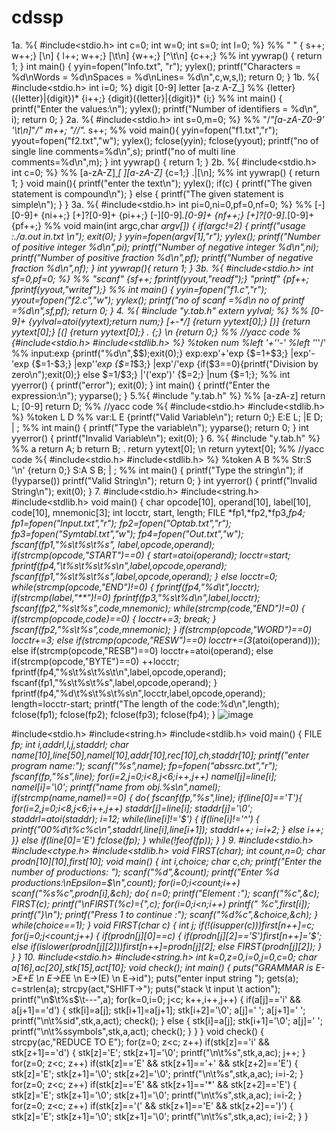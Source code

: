 # cdssp
1a.
%{
#include<stdio.h>
int c=0;
int w=0;
int s=0;
int l=0;
%}
%%
" " { s++; w++;}
[\n] { l++; w++;}
[\t\n] {w++;}
[^\t\n] {c++;}
%%
int yywrap()
{
return 1;
}
int main()
{
yyin=fopen("Info.txt", "r");
yylex();
printf("Characters = %d\nWords = %d\nSpaces = %d\nLines= %d\n",c,w,s,l);
return 0;
}
1b.
%{
#include<stdio.h>
int i=0;
%}
digit [0-9]
letter [a-z A-Z_]
%%
{letter}({letter}|{digit})* {i++;}
{digit}({letter}|{digit})* {i;}
%%
int main()
{
printf("Enter the values:\n");
yylex();
printf("Number of identifiers = %d\n", i);
return 0;
}
2a.
%{
#include<stdio.h>
int s=0,m=0;
%}
%%
"/*"[a-zA-Z0-9' '\t\n]*"*/" m++;
"//".* s++;
%%
void main(){
yyin=fopen("f1.txt","r");
yyout=fopen("f2.txt","w");
yylex();
fclose(yyin);
fclose(yyout);
printf("no of single line comments=%d\n",s);
printf("no of multi line comments=%d\n",m);
}
int yywrap()
{
return 1;
}
2b.
%{
#include<stdio.h>
int c=0;
%}
%%
[a-zA-Z]*[ ](and|or|but|yet|so)[ ][a-zA-Z]* {c=1;}
.|[\n];
%%
int yywrap()
{
return 1;
}
void main(){
printf("enter the text\n");
yylex();
if(c)
{
printf("The given statement is compound\n");
}
else
{
printf("The given statement is simple\n");
}
}
3a.
%{
#include<stdio.h>
int pi=0,ni=0,pf=0,nf=0;
%}
%%
[-][0-9]+ {ni++;}
[+]?[0-9]+ {pi++;}
[-][0-9]*\.[0-9]+ {nf++;}
[+]?[0-9]*\.[0-9]+ {pf++;}
%%
void main(int argc,char *argv[])
{
if(argc!=2)
{
printf("usage :./a.out in.txt \n");
exit(0);
}
yyin=fopen(argv[1],"r");
yylex();
printf("Number of positive integer %d\n",pi);
printf("Number of negative integer %d\n",ni);
printf("Number of positive fraction %d\n",pf);
printf("Number of negative fraction %d\n",nf);
}
int yywrap(){
return 1;
}
3b.
%{
#include<stdio.h>
int sf=0,pf=0;
%}
%%
"scanf" {sf++; fprintf(yyout,"readf");}
"printf" {pf++; fprintf(yyout,"writef");}
%%
int main()
{
yyin=fopen("f1.c","r");
yyout=fopen("f2.c","w");
yylex();
printf("no of scanf =%d\n no of printf =%d\n",sf,pf);
return 0;
}
4.
%{
#include "y.tab.h"
extern yylval;
%}
%%
[0-9]+ {yylval=atoi(yytext);return num;}
[\+\-\*\/] {return yytext[0];}
[)] {return yytext[0];}
[(] {return yytext[0];}
. {;}
\n {return 0;}
%%
//yacc code
%{#include<stdio.h>
#include<stdlib.h>
%}
%token num
%left '+''-'
%left '*''/'
%%
input:exp {printf("%d\n",$$);exit(0);}
exp:exp'+'exp {$$=$1+$3;}
|exp'-'exp {$$=$1-$3;}
|exp'*'exp {$$=$1*$3;}
|exp'/'exp {if($3==0){printf("Division by zero\n");exit(0);}
 else
$$=$1/$3;}
|'('exp')' {$$=$2;}
|num {$$=$1;};
%%
int yyerror()
{
printf("error");
exit(0);
}
int main()
{
printf("Enter the expression:\n");
yyparse();
}
5.%{
#include "y.tab.h"
%}
%%
[a-zA-z] return L;
[0-9] return D;
%%
//yacc code
%{
#include<stdio.h>
#include<stdlib.h>
%}
%token L D
%%
var:L E {printf("Valid Variable\n"); return 0;}
E:E L;
|E D;
| ;
%%
int main()
{
printf("Type the variable\n");
yyparse();
return 0;
}
int yyerror()
{
printf("Invalid Variable\n");
exit(0);
}
6.
%{
#include "y.tab.h"
%}
%%
a return A;
b return B;
. return yytext[0];
\n return yytext[0];
%%
//yacc code
%{
#include<stdio.h>
#include<stdlib.h>
%}
%token A B
%%
Str:S '\n' {return 0;}
S:A S B;
| ;
%%
int main()
{
printf("Type the string\n");
if (!yyparse())
printf("Valid String\n");
return 0;
}
int yyerror()
{
printf("Invalid String\n");
exit(0);
}
7.
#include<stdio.h>
#include<string.h>
#include<stdlib.h>
void main()
{
 char opcode[10], operand[10], label[10], code[10], mnemonic[3];
 int locctr, start, length;
 FILE *fp1,*fp2,*fp3,*fp4;
 fp1=fopen("Input.txt","r");
 fp2=fopen("Optab.txt","r");
 fp3=fopen("Symtabl.txt","w");
 fp4=fopen("Out.txt","w");
 fscanf(fp1,"%s\t%s\t%s", label,opcode,operand);
 if(strcmp(opcode,"START")==0)
 {
 start=atoi(operand);
 locctr=start;
 fprintf(fp4,"\t%s\t%s\t%s\n",label,opcode,operand);
 fscanf(fp1,"%s\t%s\t%s",label,opcode,operand);
 }
 else
 locctr=0;
 while(strcmp(opcode,"END")!=0)
 {
 fprintf(fp4,"%d\t",locctr);
 if(strcmp(label,"**")!=0)
 fprintf(fp3,"%s\t%d\n",label,locctr);
 fscanf(fp2,"%s\t%s",code,mnemonic);
 while(strcmp(code,"END")!=0)
 {
 if(strcmp(opcode,code)==0)
 {
 locctr+=3;
 break;
 }
 fscanf(fp2,"%s\t%s",code,mnemonic);
 }
 if(strcmp(opcode,"WORD")==0)
 locctr+=3;
 else if(strcmp(opcode,"RESW")==0)
 locctr+=(3*(atoi(operand)));
 else if(strcmp(opcode,"RESB")==0)
 locctr+=atoi(operand);
 else if(strcmp(opcode,"BYTE")==0)
 ++locctr;
 fprintf(fp4,"%s\t%s\t%s\t\n",label,opcode,operand);
 fscanf(fp1,"%s\t%s\t%s",label,opcode,operand);
 }
 fprintf(fp4,"%d\t%s\t%s\t%s\n",locctr,label,opcode,operand);
 length=locctr-start;
 printf("The length of the code:%d\n",length);
 fclose(fp1);
 fclose(fp2);
 fclose(fp3);
 fclose(fp4);
 }
 ![image](https://github.com/Nandini1230/cdssp/assets/72437179/21014214-ad17-4329-9e8d-7eb20841454b)

#include<stdio.h>
#include<string.h>
#include<stdlib.h>
void main()
{
FILE *fp;
int i,addrl,l,j,staddrl;
char name[10],line[50],namel[10],addr[10],rec[10],ch,staddr[10];
printf("enter program name:");
scanf("%s",name);
fp=fopen("abssrc.txt","r");
fscanf(fp,"%s",line);
for(i=2,j=0;i<8,j<6;i++,j++)
namel[j]=line[i];
namel[i]='\0';
printf("name from obj.%s\n",namel);
if(strcmp(name,namel)==0)
{
do{
fscanf(fp,"%s",line);
if(line[0]=='T'){
for(i=2,j=0;i<8,j<6;i++,j++)
staddr[j]=line[i];
staddr[j]='\0';
staddrl=atoi(staddr);
i=12;
while(line[i]!='$')
{
if(line[i]!='^')
{
printf("00%d\t%c%c\n",staddrl,line[i],line[i+1]);
staddrl++;
i=i+2;
}
else
i++;
}}
else if(line[0]='E')
fclose(fp);
}
while(!feof(fp));
}
}
9.
#include<stdio.h>
#include<ctype.h>
#include<stdlib.h>
void FIRST(char);
int count,n=0;
char prodn[10][10],first[10];
void main()
{
int i,choice;
char c,ch;
printf("Enter the number of productions: ");
scanf("%d",&count);
printf("Enter %d productions:\nEpsilon=$\n",count);
for(i=0;i<count;i++)
scanf("%s%c",prodn[i],&ch);
do{
n=0;
printf("Element :");
scanf("%c",&c);
FIRST(c);
printf("\nFIRST(%c)={",c);
for(i=0;i<n;i++)
printf(" %c",first[i]);
printf("}\n");
printf("Press 1 to continue :");
scanf("%d%c",&choice,&ch);
}
while(choice==1);
}
void FIRST(char c)
{
int j;
if(!(isupper(c)))first[n++]=c;
for(j=0;j<count;j++)
{
if(prodn[j][0]==c)
{
if(prodn[j][2]=='S')first[n++]='$';
else if(islower(prodn[j][2]))first[n++]=prodn[j][2];
else FIRST(prodn[j][2]);
}
}
}
10.
#include<stdio.h>
#include<string.h>
int k=0,z=0,i=0,j=0,c=0;
char a[16],ac[20],stk[15],act[10];
void check();
int main()
{ puts("GRAMMAR is E->E+E \n E->E*E \n E->(E) \n E->id");
puts("enter input string ");
gets(a);
c=strlen(a);
strcpy(act,"SHIFT->");
puts("stack \t input \t action");
printf("\n$\t%s$\t---",a);
for(k=0,i=0; j<c; k++,i++,j++)
{ if(a[j]=='i' && a[j+1]=='d')
{ stk[i]=a[j];
stk[i+1]=a[j+1];
stk[i+2]='\0';
a[j]=' ';
a[j+1]=' ';
printf("\n$%s\t%s$\t%sid",stk,a,act);
check();
}
else
{ stk[i]=a[j];
stk[i+1]='\0';
a[j]=' ';
printf("\n$%s\t%s$\t%ssymbols",stk,a,act);
check(); }
}
}
void check()
{
strcpy(ac,"REDUCE TO E");
for(z=0; z<c; z++)
if(stk[z]=='i' && stk[z+1]=='d')
{ stk[z]='E';
stk[z+1]='\0';
printf("\n$%s\t%s$\t%s",stk,a,ac);
j++;
}
for(z=0; z<c; z++)
if(stk[z]=='E' && stk[z+1]=='+' && stk[z+2]=='E')
{ stk[z]='E';
stk[z+1]='\0';
stk[z+2]='\0';
printf("\n$%s\t%s$\t%s",stk,a,ac);
i=i-2;
}
for(z=0; z<c; z++)
if(stk[z]=='E' && stk[z+1]=='*' && stk[z+2]=='E')
{ stk[z]='E';
stk[z+1]='\0';
stk[z+1]='\0';
printf("\n$%s\t%s$\t%s",stk,a,ac);
i=i-2;
}
for(z=0; z<c; z++)
if(stk[z]=='(' && stk[z+1]=='E' && stk[z+2]==')')
{ stk[z]='E';
stk[z+1]='\0';
stk[z+1]='\0';
printf("\n$%s\t%s$\t%s",stk,a,ac);
i=i-2;
} }

